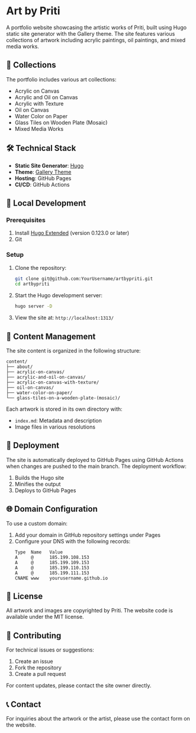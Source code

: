 # Art by Priti

A portfolio website showcasing the artistic works of Priti, built using Hugo static site generator with the Gallery theme. The site features various collections of artwork including acrylic paintings, oil paintings, and mixed media works.

## 🎨 Collections

The portfolio includes various art collections:
- Acrylic on Canvas
- Acrylic and Oil on Canvas
- Acrylic with Texture
- Oil on Canvas
- Water Color on Paper
- Glass Tiles on Wooden Plate (Mosaic)
- Mixed Media Works

## 🛠 Technical Stack

- **Static Site Generator**: [Hugo](https://gohugo.io/)
- **Theme**: [Gallery Theme](https://github.com/nicokaiser/hugo-theme-gallery/)
- **Hosting**: GitHub Pages
- **CI/CD**: GitHub Actions

## 🚀 Local Development

### Prerequisites

1. Install [Hugo Extended](https://gohugo.io/installation/) (version 0.123.0 or later)
2. Git

### Setup

1. Clone the repository:
   ```bash
   git clone git@github.com:YourUsername/artbypriti.git
   cd artbypriti
   ```

2. Start the Hugo development server:
   ```bash
   hugo server -D
   ```

3. View the site at: `http://localhost:1313/`

## 📝 Content Management

The site content is organized in the following structure:

```
content/
├── about/
├── acrylic-on-canvas/
├── acrylic-and-oil-on-canvas/
├── acrylic-on-canvas-with-texture/
├── oil-on-canvas/
├── water-color-on-paper/
└── glass-tiles-on-a-wooden-plate-(mosaic)/
```

Each artwork is stored in its own directory with:
- `index.md`: Metadata and description
- Image files in various resolutions

## 🔄 Deployment

The site is automatically deployed to GitHub Pages using GitHub Actions when changes are pushed to the main branch. The deployment workflow:

1. Builds the Hugo site
2. Minifies the output
3. Deploys to GitHub Pages

## 🌐 Domain Configuration

To use a custom domain:

1. Add your domain in GitHub repository settings under Pages
2. Configure your DNS with the following records:
   ```
   Type  Name   Value
   A     @      185.199.108.153
   A     @      185.199.109.153
   A     @      185.199.110.153
   A     @      185.199.111.153
   CNAME www    yourusername.github.io
   ```

## 📄 License

All artwork and images are copyrighted by Priti. The website code is available under the MIT license.

## 🤝 Contributing

For technical issues or suggestions:
1. Create an issue
2. Fork the repository
3. Create a pull request

For content updates, please contact the site owner directly.

## 📞 Contact

For inquiries about the artwork or the artist, please use the contact form on the website.
